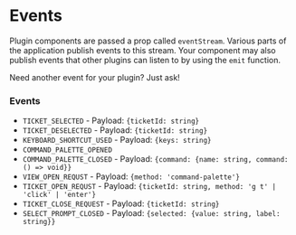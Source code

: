 # Events

Plugin components are passed a prop called `eventStream`. Various parts of the application publish events to this stream. Your component may also publish events that other plugins can listen to by using the `emit` function.

Need another event for your plugin? Just ask!

### Events

* `TICKET_SELECTED` - Payload: `{ticketId: string}`
* `TICKET_DESELECTED` - Payload: `{ticketId: string}`
* `KEYBOARD_SHORTCUT_USED` - Payload: `{keys: string}`
* `COMMAND_PALETTE_OPENED`
* `COMMAND_PALETTE_CLOSED` - Payload: `{command: {name: string, command: () => void}}`
* `VIEW_OPEN_REQUST` - Payload: `{method: 'command-palette'}`
* `TICKET_OPEN_REQUST` - Payload: `{ticketId: string, method: 'g t' | 'click' | 'enter'}`
* `TICKET_CLOSE_REQUEST` - Payload: `{ticketId: string}`
* `SELECT_PROMPT_CLOSED` - Payload: `{selected: {value: string, label: string}}`



